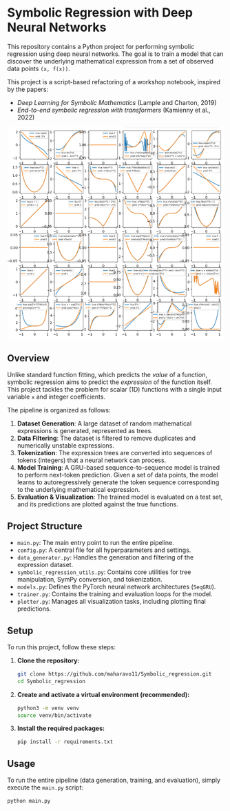 # Symbolic Regression with Deep Neural Networks

This repository contains a Python project for performing symbolic regression using deep neural networks. The goal is to train a model that can discover the underlying mathematical expression from a set of observed data points `(x, f(x))`.

This project is a script-based refactoring of a workshop notebook, inspired by the papers:
- *Deep Learning for Symbolic Mathematics* (Lample and Charton, 2019)
- *End-to-end symbolic regression with transformers* (Kamienny et al., 2022)

![Sample Output](outputs/final_predictions.png)

## Overview

Unlike standard function fitting, which predicts the *value* of a function, symbolic regression aims to predict the *expression* of the function itself. This project tackles the problem for scalar (1D) functions with a single input variable `x` and integer coefficients.

The pipeline is organized as follows:
1.  **Dataset Generation**: A large dataset of random mathematical expressions is generated, represented as trees.
2.  **Data Filtering**: The dataset is filtered to remove duplicates and numerically unstable expressions.
3.  **Tokenization**: The expression trees are converted into sequences of tokens (integers) that a neural network can process.
4.  **Model Training**: A GRU-based sequence-to-sequence model is trained to perform next-token prediction. Given a set of data points, the model learns to autoregressively generate the token sequence corresponding to the underlying mathematical expression.
5.  **Evaluation & Visualization**: The trained model is evaluated on a test set, and its predictions are plotted against the true functions.

## Project Structure

-   `main.py`: The main entry point to run the entire pipeline.
-   `config.py`: A central file for all hyperparameters and settings.
-   `data_generator.py`: Handles the generation and filtering of the expression dataset.
-   `symbolic_regression_utils.py`: Contains core utilities for tree manipulation, SymPy conversion, and tokenization.
-   `models.py`: Defines the PyTorch neural network architectures (`SeqGRU`).
-   `trainer.py`: Contains the training and evaluation loops for the model.
-   `plotter.py`: Manages all visualization tasks, including plotting final predictions.

## Setup

To run this project, follow these steps:

1.  **Clone the repository:**
    ```bash
    git clone https://github.com/maharavo11/Symbolic_regression.git
    cd Symbolic_regression
    ```

2.  **Create and activate a virtual environment (recommended):**
    ```bash
    python3 -m venv venv
    source venv/bin/activate
    ```

3.  **Install the required packages:**
    ```bash
    pip install -r requirements.txt
    ```

## Usage

To run the entire pipeline (data generation, training, and evaluation), simply execute the `main.py` script:

```bash
python main.py
